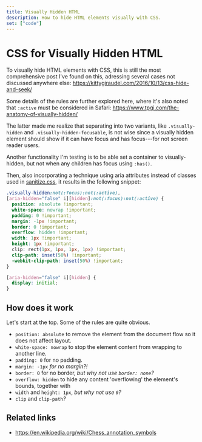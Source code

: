 ```yaml
---
title: Visually Hidden HTML
description: How to hide HTML elements visually with CSS.
set: ["code"]
---
```


# CSS for Visually Hidden HTML

To visually hide HTML elements with CSS, this is still the most comprehensive post I've found on this, adressing several cases not discussed anywhere else: https://kittygiraudel.com/2016/10/13/css-hide-and-seek/

Some details of the rules are further explored here, where it's also noted that `:active` must be considered in Safari: https://www.tpgi.com/the-anatomy-of-visually-hidden/

The latter made me realize that separating into two variants, like `.visually-hidden` and `.visually-hidden-focusable`, is not wise since a visually hidden element should show if it can have focus and has focus---for not screen reader users.

Another functionality I'm testing is to be able set a container to visually-hidden, but not when any children has focus using `:has()`.

Then, also incorporating a technique using aria attributes instead of classes used in [sanitize.css](https://github.com/csstools/sanitize.css/blob/092d0d85922bfa72d28e9e8d25d80a5437c8df44/sanitize.css#L344-L356), it results in the following snippet:

```css
.visually-hidden:not(:focus):not(:active),
[aria-hidden="false" i][hidden]:not(:focus):not(:active) {
  position: absolute !important;
  white-space: nowrap !important;
  padding: 0 !important;
  margin: -1px !important;
  border: 0 !important;
  overflow: hidden !important;
  width: 1px !important;
  height: 1px !important;
  clip: rect(1px, 1px, 1px, 1px) !important;
  clip-path: inset(50%) !important;
  -webkit-clip-path: inset(50%) !important;
}

[aria-hidden="false" i][hidden] {
  display: initial;
}
```

## How does it work

Let's start at the top. Some of the rules are quite obvious.

- `position: absolute` to remove the element from the document flow so it does not affect layout.
- `white-space: nowrap` to stop the element content from wrapping to another line.
- `padding: 0` for no padding.
- `margin: -1px` *for no margin?!*
- `border: 0` for no border, *but why not use `border: none`?*
- `overflow: hidden` to hide any content 'overflowing' the element's bounds, together with
- `width` and `height: 1px`, *but why not use `0`?*
- `clip` and `clip-path`*?*

## Related links

- https://en.wikipedia.org/wiki/Chess_annotation_symbols
